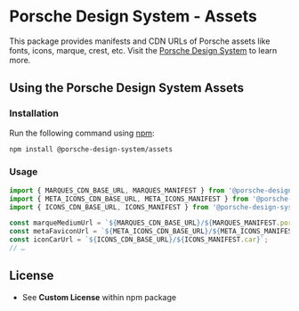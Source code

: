 # Porsche Design System - Assets

This package provides manifests and CDN URLs of Porsche assets like fonts, icons, marque, crest, etc. Visit the
[Porsche Design System](https://designsystem.porsche.com) to learn more.

## Using the Porsche Design System Assets

### Installation

Run the following command using [npm](https://npmjs.com):

```bash
npm install @porsche-design-system/assets
```

### Usage

```js
import { MARQUES_CDN_BASE_URL, MARQUES_MANIFEST } from '@porsche-design-system/assets';
import { META_ICONS_CDN_BASE_URL, META_ICONS_MANIFEST } from '@porsche-design-system/assets';
import { ICONS_CDN_BASE_URL, ICONS_MANIFEST } from '@porsche-design-system/assets';

const marqueMediumUrl = `${MARQUES_CDN_BASE_URL}/${MARQUES_MANIFEST.porscheMarque.medium}`;
const metaFaviconUrl = `${META_ICONS_CDN_BASE_URL}/${META_ICONS_MANIFEST.favicon.favicon_16x16}`;
const iconCarUrl = `${ICONS_CDN_BASE_URL}/${ICONS_MANIFEST.car}`;
// …
```

## License

- See **Custom License** within npm package
